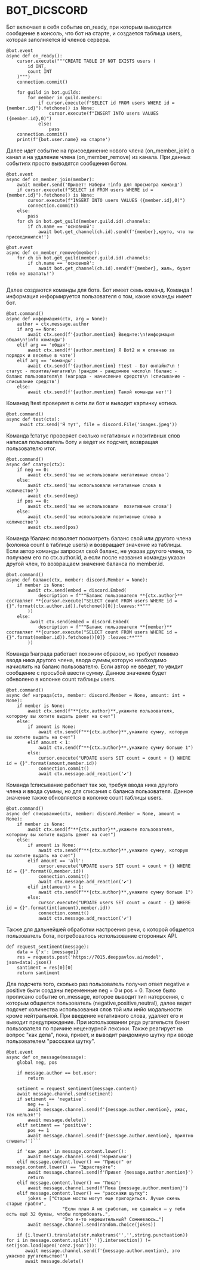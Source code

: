 # BOT_DICSCORD

Бот включает в себя событие on_ready, при которым выводится сообщение в консоль, что бот на старте, и создается таблица users, которая заполняется id членов сервера.

```
@bot.event
async def on_ready():
    cursor.execute("""CREATE TABLE IF NOT EXISTS users (
        id INT,
        count INT
    )""")
    connection.commit()
    
    for guild in bot.guilds:
        for member in guild.members:
            if cursor.execute(f"SELECT id FROM users WHERE id = {member.id}").fetchone() is None:
                cursor.execute(f"INSERT INTO users VALUES ({member.id},0)")
            else:
                pass
    connection.commit()
    print(f'{bot.user.name} на старте')
```
Далее идет событие на присоединение нового члена (on_member_join) в канал и на удаление члена (on_member_remove) из канала. При данных событиях просто выводятся сообщения ботом. 

```
@bot.event
async def on_member_join(member):
    await member.send('Привет! Набери !info для просмотра команд')
    if cursor.execute(f"SELECT id FROM users WHERE id = {member.id}").fetchone() is None:
        cursor.execute(f"INSERT INTO users VALUES ({member.id},0)")
        connection.commit()
    else:
        pass
    for ch in bot.get_guild(member.guild.id).channels:
        if ch.name == 'основной':
            await bot.get_channel(ch.id).send(f'{member},круто, что ты присоединился!')
    
@bot.event
async def on_member_remove(member):
    for ch in bot.get_guild(member.guild.id).channels:
        if ch.name == 'основной':
            await bot.get_channel(ch.id).send(f'{member}, жаль, будет тебя не хватать!')
    
```

Далее создаются команды для бота. Бот имеет семь команд. Команда !информация информируется пользователя о том, какие команды имеет бот. 

```
@bot.command()
async def информация(ctx, arg = None):
    author = ctx.message.author
    if arg == None:
        await ctx.send(f'{author.mention} Введите:\n!информация общая\n!info команды')
    elif arg == 'общая':
        await ctx.send(f'{author.mention} Я Bot2 и я отвечаю за порядок и веселье в чате')
    elif arg == 'команды':
        await ctx.send(f'{author.mention} !test - Бот онлайн?\n !статус - позитив/негатив\n !рандом - рандомное число\n !баланс - баланс пользователя\n !награда - начисление средств\n !списывание - списывание средств')
    else:
        await ctx.send(f'{author.mention} Такой команды нет!')
```
 Команад !test проверяет в сети ли бот и выводит картинку котика. 

```
@bot.command()
async def test(ctx):
     await ctx.send('Я тут', file = discord.File('images.jpeg'))
```

Команда !статус проверяет сколько негативных и позитивных слов написал пользователь боту и ведет их подсчет, возвращая пользователю итог. 

```
@bot.command()
async def статус(ctx):
    if neg == 0:
        await ctx.send('вы не использовали негативные слова')
    else:
        await ctx.send('вы использовали негативные слова в количестве')
        await ctx.send(neg)
    if pos == 0:
        await ctx.send('вы не использовали  позитивные слова')
    else:
        await ctx.send('вы использовали позитивные слова в количестве')
        await ctx.send(pos)
```      

Команда !баланс позволяет посмотреть баланс свой или другого члена (колонка count в таблице users) и возвращает значение из таблицы. Если автор команды запросил свой баланс, не указав другого члена, то получаем его по ctx.author.id, а если после названия команды указан другой член, то возвращаем значение баланса по member.id.

```     
@bot.command()
async def баланс(ctx, member: discord.Member = None):
    if member is None:
        await ctx.send(embed = discord.Embed(
            description = f"""Баланс пользователя **{ctx.author}** составляет **{cursor.execute("SELECT count FROM users WHERE id = {}".format(ctx.author.id)).fetchone()[0]}:leaves:**"""
        ))
    else:
         await ctx.send(embed = discord.Embed(
            description = f"""Баланс пользователя **{member}** составляет **{cursor.execute("SELECT count FROM users WHERE id = {}".format(member.id)).fetchone()[0]} :leaves:**"""
        ))
```

Команда !награда работает похожим образом, но требует помимо ввода ника другого члена, ввода суммы,которую необходимо начислить на баланс пользователю. Если автор не введет, то увидит сообщение с просьбой ввести сумму. Данное значение будет обнволено в колонке count таблицы users.

```   
@bot.command()
async def награда(ctx, member: discord.Member = None, amount: int = None):
    if member is None:
        await ctx.send(f"**{ctx.author}**,укажите пользователя, которому вы хотите выдать денег на счет")
    else:
        if amount is None:
            await ctx.send(f"**{ctx.author}**,укажите сумму, которую вы хотите выдать на счет")
        elif amount < 1:
            await ctx.send(f"**{ctx.author}**,укажите сумму больше 1")
        else:
            cursor.execute("UPDATE users SET count = count + {} WHERE id = {}".format(amount,member.id))
            connection.commit()
            await ctx.message.add_reaction('✔️')
```
Команда !списывание работает так же, требуя ввода ника другого члена и ввода суммы, но для списания с баланса пользователя. Данное значение также обновляется в колонке count таблицы users.

```   
@bot.command()
async def списывание(ctx, member: discord.Member = None, amount = None):
    if member is None:
        await ctx.send(f"**{ctx.author}**,укажите пользователя, которому вы хотите выдать денег на счет")
    else:
        if amount is None:
            await ctx.send(f"**{ctx.author}**,укажите сумму, которую вы хотите выдать на счет")
        elif amount == 'all':
            cursor.execute("UPDATE users SET count = count + {} WHERE id = {}".format(0,member.id))
            connection.commit()
            await ctx.message.add_reaction('✔️')
        elif int(amount) < 1:
            await ctx.send(f"**{ctx.author}**,укажите сумму больше 1")
        else:
            cursor.execute("UPDATE users SET count = count - {} WHERE id = {}".format(int(amount),member.id))
            connection.commit()
            await ctx.message.add_reaction('✔️')
```
Также для дальнейшей обработки настроения речи, с которой общается пользователь бота, потребовалось использование сторонных API.
```   
def request_sentiment(message):
    data = {'x': [message]}
    res = requests.post('https://7015.deeppavlov.ai/model', json=data).json()
    santiment = res[0][0]
    return santiment
```
Дла подсчета того, сколько раз пользователь получил ответ negative и positive были созданы переменные neg = 0 и 
pos = 0. Также было прописано событие on_message, которое выводит тип натсроения, с которым общается пользователь (negative,positive,neutral), далее ведет подсчет количества использования слов той или инйо модальности кроме нейтральной. При введение негативного слова, удаляет его и выводит предупреждение. При использовании ряда ругательств банит пользователя по причине нецензурной лексики. Также реагирует на вопрос "как дела", пока, привет, и выводит рандомную шутку при вводе пользователем "расскажи шутку".

```
@bot.event
async def on_message(message):
    global neg, pos
 
    if message.author == bot.user:
        return

    setiment = request_sentiment(message.content)
    await message.channel.send(setiment)
    if setiment == 'negative':
        neg += 1
        await message.channel.send(f'{message.author.mention}, ужас, так нельзя!')
        await message.delete()
    elif setiment == 'positive':
        pos += 1
        await message.channel.send(f'{message.author.mention}, приятно слышать!')```

    if 'как дела' in message.content.lower():
        await message.channel.send('Нормально')
    elif message.content.lower() == "Привет" or message.content.lower() == "Здраствуйте": 
        await message.channel.send(f'Привет {message.author.mention}') 
        return
    elif message.content.lower() == "Пока": 
        await message.channel.send(f'Пока {message.author.mention}') 
    elif message.content.lower() == "расскажи шутку": 
        jokes = ["Старые мосты могут еще пригодиться. Лучше сжечь старые грабли",
                     "Если план А не сработал, не сдавайся — у тебя есть ещё 32 буквы, чтобы попробовать.",
                     "Это я-то нерешительный? Сомневаюсь…"] 
        await message.channel.send(random.choice(jokes))
        
    if {i.lower().translate(str.maketrans('','',string.punctuation)) for i in message.content.split(' ')}.intersection() != set(json.load(open('cenz.json'))):
       await message.channel.send(f'{message.author.mention}, это ужасное ругательство!')
       await message.delete()
    
```

